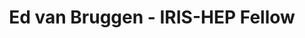 ---
layout: fellow
pagetype: fellow
permalink: /fellows/edvanbruggen.html
fellow-name: Ed van Bruggen
title: Ed van Bruggen - IRIS-HEP Fellow
active: false
dates:
  start: 2021-01-04
  end: 2021-06-14
photo: /assets/images/team/Ed-van_Bruggen.jpg
institution: University of Washington, Seattle
website: https://edryd.org
e-mail: edvb@uw.edu
project_title: Expanding Subworkflow Catalog of RECAST-wf For Event Generators
focus-area:
project_goal: >
  RECAST is a framework for reinterpreting LHC analyses using Yadage computational
  workflows.  These workflows can be run on the researcher’s own computer or through
  the cloud application REANA RECAST-workflow builds on RECAST in order to run truth-level
  reinterpretations which achieve much faster results by sacrificing complexity.  It
  also allows for workflows to be modularized through subworkflows which encapsulate
  each step (generation, selection, analysis).  The goal of this project is to improve
  the command line usability and documentation, improve MadGraph integration to support
  custom models, and add the additional event generators Sherpa and Herwig.
mentors:
- Shih-Chieh Hsu (U.Washington)
- Alex Schuy (U.Washington)
proposal: /assets/pdf/Fellow-van_Bruggen-Proposal.pdf
presentations:
- title: ' Expanding Subworkflow Catalog of RECAST-wf For Event Generators'
  date: 2021-06-28
  url: https://indico.cern.ch/event/1041106/contributions/4373475/attachments/2272532/3859777/RECAST%20IRIS-HEP.pdf
  meeting: IRIS-HEP Topical Meetings
  meetingurl: https://indico.cern.ch/event/1041106/
  recordingurl: https://www.youtube.com/watch?v=2BnMALmU5CQ
  focus-area: as
github-username: edvb

linkedin-profile: https://www.linkedin.com/in/ed-van-bruggen-58a379171
---